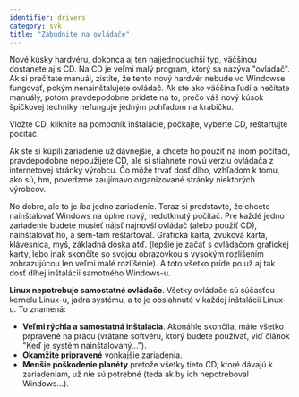 ```yaml
---
identifier: drivers
category: svk
title: "Zabudnite na ovládače"
---
```


Nové kúsky hardvéru, dokonca aj ten najjednoduchší typ, väčšinou dostanete aj s CD. Na CD je veľmi malý program, ktorý sa nazýva "ovládač". Ak si prečítate manuál, zistíte, že tento nový hardvér nebude vo Windowse fungovať, pokým nenainštalujete ovládač. Ak ste ako väčšina ľudí a nečítate manuály, potom pravdepodobne prídete na to, prečo váš nový kúsok špičkovej techniky nefunguje jedným pohľadom na krabičku.

Vložte CD, kliknite na pomocník inštalácie, počkajte, vyberte CD, reštartujte počítač.

Ak ste si kúpili zariadenie už dávnejšie, a chcete ho použiť na inom počítači, pravdepodobne nepoužijete CD, ale si stiahnete novú verziu ovládača z internetovej stránky výrobcu. Čo môže trvať dosť dlho, vzhľadom k tomu, ako sú, hm, povedzme zaujímavo organizované stránky niektorých výrobcov.

No dobre, ale to je iba jedno zariadenie. Teraz si predstavte, že chcete nainštalovať Windows na úplne nový, nedotknutý počítač. Pre každé jedno zariadenie budete musieť nájsť najnovší ovládač (alebo použiť CD), nainštalovať ho, a sem-tam reštartovať. Grafická karta, zvuková karta, klávesnica, myš, základná doska atď. (lepšie je začať s ovládačom grafickej karty, lebo inak skončíte so svojou obrazovkou s vysokým rozlíšením zobrazujúcou len veľmi malé rozlíšenie). A toto všetko príde po už aj tak dosť dlhej inštalácii samotného Windows-u.

<b>Linux nepotrebuje samostatné ovládače</b>. Všetky ovládače sú súčasťou kernelu Linux-u, jadra systému, a to je obsiahnuté v každej inštalácii Linux-u. To znamená:

<ul>
<li><b>Veľmi rýchla a samostatná inštalácia</b>. Akonáhle skončila, máte všetko prpravené na prácu (vrátane softvéru, ktorý budete používať, viď článok "Keď je systém nainštalovaný...").</li>
<li><b>Okamžite pripravené</b> vonkajšie zariadenia.</li>
<li><b>Menšie poškodenie planéty</b> pretože všetky tieto CD, ktoré dávajú k zariadeniam, už nie sú potrebné (teda ak by ich nepotreboval Windows...).</li>
</ul>




